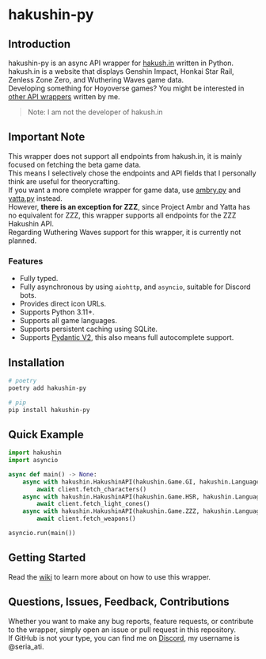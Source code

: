 # hakushin-py

## Introduction

hakushin-py is an async API wrapper for [hakush.in](https://hakush.in/) written in Python.  
hakush.in is a website that displays Genshin Impact, Honkai Star Rail, Zenless Zone Zero, and Wuthering Waves game data.  
Developing something for Hoyoverse games? You might be interested in [other API wrappers](https://github.com/seriaati#api-wrappers) written by me.

> Note: I am not the developer of hakush.in

## Important Note

This wrapper does not support all endpoints from hakush.in, it is mainly focused on fetching the beta game data.  
This means I selectively chose the endpoints and API fields that I personally think are useful for theorycrafting.  
If you want a more complete wrapper for game data, use [ambry.py](https://github.com/seriaati/ambr) and [yatta.py](https://github.com/seriaati/yatta) instead.  
However, **there is an exception for ZZZ**, since Project Ambr and Yatta has no equivalent for ZZZ, this wrapper supports all endpoints for the ZZZ Hakushin API.  
Regarding Wuthering Waves support for this wrapper, it is currently not planned.

### Features

- Fully typed.
- Fully asynchronous by using `aiohttp`, and `asyncio`, suitable for Discord bots.
- Provides direct icon URLs.
- Supports Python 3.11+.
- Supports all game languages.
- Supports persistent caching using SQLite.
- Supports [Pydantic V2](https://github.com/pydantic/pydantic), this also means full autocomplete support.

## Installation

```bash
# poetry
poetry add hakushin-py

# pip
pip install hakushin-py
```

## Quick Example

```py
import hakushin
import asyncio

async def main() -> None:
    async with hakushin.HakushinAPI(hakushin.Game.GI, hakushin.Language.EN) as client:
        await client.fetch_characters()
    async with hakushin.HakushinAPI(hakushin.Game.HSR, hakushin.Language.JA) as client:
        await client.fetch_light_cones()
    async with hakushin.HakushinAPI(hakushin.Game.ZZZ, hakushin.Language.KO) as client:
        await client.fetch_weapons()

asyncio.run(main())
```

## Getting Started

Read the [wiki](https://github.com/seriaati/hakushin-py/wiki) to learn more about on how to use this wrapper.

## Questions, Issues, Feedback, Contributions

Whether you want to make any bug reports, feature requests, or contribute to the wrapper, simply open an issue or pull request in this repository.  
If GitHub is not your type, you can find me on [Discord](https://discord.com/invite/b22kMKuwbS), my username is @seria_ati.
